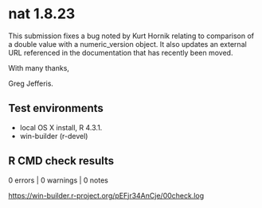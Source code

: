 # nat 1.8.23

This submission fixes a bug noted by Kurt Hornik relating to comparison of
a double value with a numeric_version object. It also updates an external URL
referenced in the documentation that has recently been moved.

With many thanks,

Greg Jefferis.

## Test environments

* local OS X install, R 4.3.1.
* win-builder (r-devel)

## R CMD check results

0 errors | 0 warnings | 0 notes

https://win-builder.r-project.org/pEFjr34AnCje/00check.log
